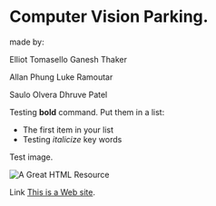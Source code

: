 
<html>




<!-- Text between angle brackets is an HTML tag and is not displayed.
Most tags, such as the HTML and /HTML tags that surround the contents of
a page, come in pairs; some tags, like HR, for a horizontal rule, stand 
alone. Comments, such as the text you're reading, are not displayed when
the Web page is shown. The information between the HEAD and /HEAD tags is 
not displayed. The information between the BODY and /BODY tags is displayed.-->

<head>
<title>Enter a title, displayed at the top of the window.</title>
</head>
<!-- The information between the BODY and /BODY tags is displayed.-->
<body>
<h1>Computer Vision Parking.</h1>
  
<p>made by:
<p>Elliot Tomasello	Ganesh Thaker
<p>Allan Phung	Luke Ramoutar
<p>Saulo Olvera	Dhruve Patel

<p>Testing <b>bold</b> command. Put them in a list: </p>
<ul>
<li>The first item in your list</li>
<li>Testing <i>italicize</i> key words</li>
</ul>
<p>Test image. </p>
<p><img src="http://www.animatedimages.org/data/media/56/animated-computer-image-0004.gif" alt="A Great HTML Resource"></p>
<p>Link <a href="https://www.msn.com/">This is a Web site</a>.
<!-- Break up your page with a horizontal rule or two. </p>
<hr>
<p>Finally, link to <a href="page2.html">another page</a> in your own Web site.</p>
<!-- And add a copyright notice.-->
<!-- <p>&#169; Wiley Publishing, 2011</p>
</body>
</html>

function init() {
 Tabletop.init( { key: ‘https://docs.google.com/spreadsheets/d/1kXDKj9emWwKn5DzXgH83uEOFzxsS06k-we05TGma1cE/',
 callback: function(data, tabletop) { xSFE
 console.log(data)
 },
 simpleSheet: true } )
}
window.addEventListener(‘DOMContentLoaded’, init)
